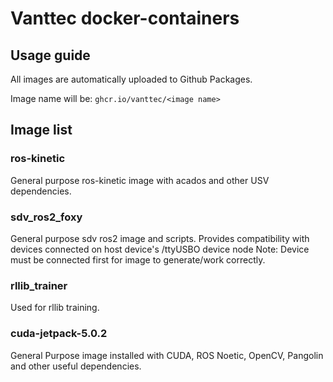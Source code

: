 # Vanttec docker-containers
## Usage guide
All images are automatically uploaded to Github Packages.

Image name will be: `ghcr.io/vanttec/<image name>`
## Image list
### ros-kinetic
General purpose ros-kinetic image with acados and other USV dependencies.
### sdv_ros2_foxy
General purpose sdv ros2 image and scripts.
Provides compatibility with devices connected on host device's /ttyUSBO device node
Note: Device must be connected first for image to generate/work correctly.
### rllib_trainer
Used for rllib training.
### cuda-jetpack-5.0.2
General Purpose image installed with CUDA, ROS Noetic, OpenCV, Pangolin and other useful dependencies.
